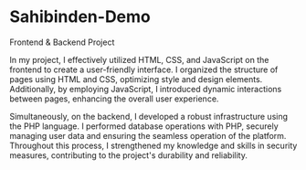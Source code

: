 # Sahibinden-Demo
Frontend &amp; Backend Project


In my project, I effectively utilized HTML, CSS, and JavaScript on the frontend to create a user-friendly interface. I organized the structure of pages using HTML and CSS, optimizing style and design elements. Additionally, by employing JavaScript, I introduced dynamic interactions between pages, enhancing the overall user experience.

Simultaneously, on the backend, I developed a robust infrastructure using the PHP language. I performed database operations with PHP, securely managing user data and ensuring the seamless operation of the platform. Throughout this process, I strengthened my knowledge and skills in security measures, contributing to the project's durability and reliability.


